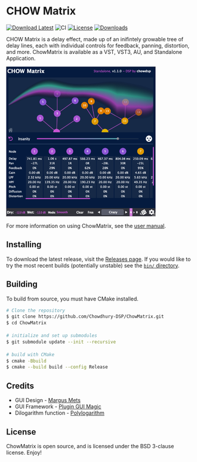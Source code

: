 # CHOW Matrix

[![Download Latest](https://img.shields.io/badge/download-latest-blue.svg)](https://github.com/Chowdhury-DSP/ChowMatrix/releases/latest)
![CI](https://github.com/Chowdhury-DSP/ChowMatrix/workflows/CI/badge.svg)
[![License](https://img.shields.io/badge/License-BSD-blue.svg)](https://opensource.org/licenses/BSD-3-Clause)
[![Downloads](https://img.shields.io/github/downloads/Chowdhury-DSP/ChowMatrix/total)](https://somsubhra.com/github-release-stats/?username=Chowdhury-DSP&repository=ChowMatrix&page=1&per_page=30)

CHOW Matrix is a delay effect, made up of an inifintely growable
tree of delay lines, each with individual controls for feedback,
panning, distortion, and more. ChowMatrix is available as a VST,
VST3, AU, and Standalone Application.

<img src="./manual/screenshots/full_gui.png" alt="Pic" height="400">

For more information on using ChowMatrix, see the [user manual](https://ccrma.stanford.edu/~jatin/chowdsp/Products/ChowMatrixManual.pdf).


## Installing

To download the latest release, visit the
[Releases page](https://github.com/Chowdhury-DSP/ChowMatrix/releases/latest).
If you would like to try the most recent builds (potentially
unstable) see the [`bin/` directory](https://github.com/Chowdhury-DSP/ChowMatrix/tree/main/bin).


## Building

To build from source, you must have CMake installed.

```bash
# Clone the repository
$ git clone https://github.com/Chowdhury-DSP/ChowMatrix.git
$ cd ChowMatrix

# initialize and set up submodules
$ git submodule update --init --recursive

# build with CMake
$ cmake -Bbuild
$ cmake --build build --config Release
```


## Credits

- GUI Design - [Margus Mets](mailto:hello@mmcreative.eu)
- GUI Framework - [Plugin GUI Magic](https://github.com/ffAudio/PluginGUIMagic)
- Dilogarithm function - [Polylogarithm](https://github.com/Expander/polylogarithm)


## License

ChowMatrix is open source, and is licensed under the BSD 3-clause license.
Enjoy!
